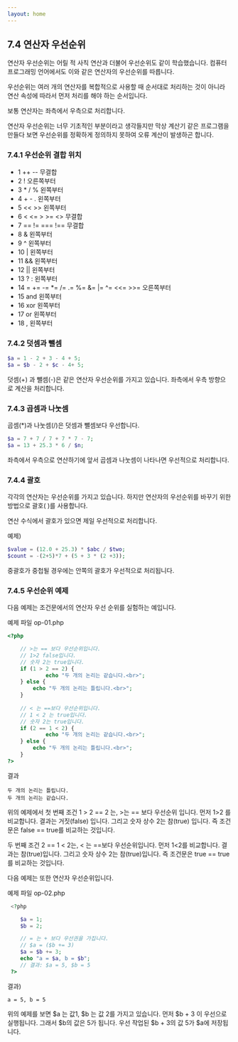 ```yaml
---
layout: home
---
```

## 7.4 연산자 우선순위
연산자 우선순위는 어릴 적 사칙 연산과 더불어 우선순위도 같이 학습했습니다. 컴퓨터 프로그래밍 언어에서도 이와 같은 연산자의 우선순위를 따릅니다.  

우선순위는 여러 개의 연산자를 복합적으로 사용할 때 순서대로 처리하는 것이 아니라 연산 속성에 따라서 먼저 처리를 해야 하는 순서입니다.  

보통 연산자는 좌측에서 우측으로 처리합니다.  

연산자 우선순위는 너무 기초적인 부분이라고 생각들지만 막상 계산기 같은 프로그램을 만들다 보면 우선순위를 정확하게 정의하지 못하여 오류 계산이 발생하곤 합니다. 


### 7.4.1 우선순위 결합 위치
* 1 	++ --	무결합 
* 2 	!	오른쪽부터
* 3 	* / %	왼쪽부터
* 4 	+ - .	왼쪽부터
* 5 	<< >>	왼쪽부터
* 6 	< <= > >= <>	무결합 
* 7 	== != === !==	무결합 
* 8 	&	왼쪽부터
* 9 	^	왼쪽부터
* 10 	|	왼쪽부터
* 11 	&&	왼쪽부터
* 12 	||	왼쪽부터
* 13 	? :	왼쪽부터
* 14 	= += -= *= /= .= %= &= |= ^= <<= >>=	오른쪽부터
* 15 	and	왼쪽부터
* 16 	xor	왼쪽부터
* 17 	or	왼쪽부터
* 18 	,	왼쪽부터


### 7.4.2 덧셈과 뺄셈

```php
$a = 1 - 2 + 3 - 4 + 5;
$a = $b - 2 + $c - 4+ 5;
```

덧셈(+) 과 뺄셈(-)은 같은 연산자 우선순위를 가지고 있습니다. 좌측에서 우측 방향으로 계산을 처리합니다.  

### 7.4.3 곱셈과 나눗셈
곱셈(*)과 나눗셈(/)은 덧셈과 뺄셈보다 우선합니다.  

```php
$a = 7 + 7 / 7 + 7 * 7 - 7;
$a = 13 + 25.3 * 6 / $n;
```

좌측에서 우측으로 연산하기에 앞서 곱셈과 나눗셈이 나타나면 우선적으로 처리합니다.  

### 7.4.4 괄호
각각의 연산자는 우선순위를 가지고 있습니다. 하지만 연산자의 우선순위를 바꾸기 위한 방법으로 괄호( )를 사용합니다.  

연산 수식에서 괄호가 있으면 제일 우선적으로 처리합니다.  

예제)
```php
$value = (12.0 + 25.3) * $abc / $two;
$count = -(2+5)*7 + (5 + 3 * (2 +3));
```
 
중괄호가 중첩될 경우에는 안쪽의 괄호가 우선적으로 처리됩니다.  

### 7.4.5 우선순위 예제

다음 예제는 조건문에서의 연산자 우선 순위를 실험하는 예입니다.  

예제 파일 op-01.php
```php
<?php

 	// >는 == 보다 우선순위입니다.
 	// 1>2 false입니다.
 	// 숫자 2는 true입니다.
 	if (1 > 2 == 2) {  
    		echo "두 개의 논리는 같습니다.<br>";  
 	} else {
 		echo "두 개의 논리는 틀립니다.<br>";  
 	}
 
 	// < 는 ==보다 우선순위입니다.
 	// 1 < 2 는 true입니다.
 	// 숫자 2는 true입니다.
	if (2 == 1 < 2) {   
    		echo "두 개의 논리는 같습니다.<br>";   
	} else {
		echo "두 개의 논리는 틀립니다.<br>"; 
	}
?>
```

결과
```
두 개의 논리는 틀립니다.
두 개의 논리는 같습니다.
```

위의 예제에서 첫 번째 조건 1 > 2 == 2 는,  >는 == 보다 우선순위 입니다. 먼저 1>2 를 비교합니다. 결과는 거짓(false) 입니다. 그리고 숫자 상수 2는 참(true) 입니다. 즉 조건문은 false == true를 비교하는 것입니다.  

두 번째 조건 2 == 1 < 2는, < 는 ==보다 우선순위입니다. 먼저 1<2를 비교합니다. 결과는 참(true)입니다. 그리고 숫자 상수 2는 참(true)입니다. 즉 조건문은 true == true를 비교하는 것입니다.  

다음 예제는 또한 연산자 우선순위입니다.  

예제 파일 op-02.php
```php
 <?php

 	$a = 1;  
 	$b = 2;

 	// = 는 + 보다 우선권을 가집니다. 
 	// $a = ($b += 3) 
 	$a = $b += 3;  
 	echo "a = $a, b = $b";
 	// 결과: $a = 5, $b = 5  
 ?>
```

결과)
```
a = 5, b = 5 
```

위의 예제를 보면 $a 는 값1, $b 는 값 2를 가지고 있습니다. 먼저 $b + 3 이 우선으로 실행됩니다. 그래서 $b의 값은 5가 됩니다. 우선 작업된 $b + 3의 값 5가 $a에 저장됩니다.  

